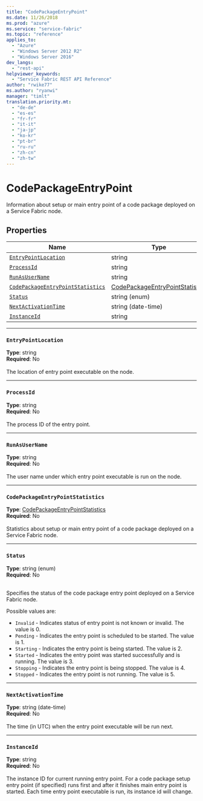 ```yaml
---
title: "CodePackageEntryPoint"
ms.date: 11/26/2018
ms.prod: "azure"
ms.service: "service-fabric"
ms.topic: "reference"
applies_to: 
  - "Azure"
  - "Windows Server 2012 R2"
  - "Windows Server 2016"
dev_langs: 
  - "rest-api"
helpviewer_keywords: 
  - "Service Fabric REST API Reference"
author: "rwike77"
ms.author: "ryanwi"
manager: "timlt"
translation.priority.mt: 
  - "de-de"
  - "es-es"
  - "fr-fr"
  - "it-it"
  - "ja-jp"
  - "ko-kr"
  - "pt-br"
  - "ru-ru"
  - "zh-cn"
  - "zh-tw"
---
```

# CodePackageEntryPoint

Information about setup or main entry point of a code package deployed on a Service Fabric node.

## Properties
| Name | Type | Required |
| --- | --- | --- |
| [`EntryPointLocation`](#entrypointlocation) | string | No |
| [`ProcessId`](#processid) | string | No |
| [`RunAsUserName`](#runasusername) | string | No |
| [`CodePackageEntryPointStatistics`](#codepackageentrypointstatistics) | [CodePackageEntryPointStatistics](sfclient-v64-model-codepackageentrypointstatistics.md) | No |
| [`Status`](#status) | string (enum) | No |
| [`NextActivationTime`](#nextactivationtime) | string (date-time) | No |
| [`InstanceId`](#instanceid) | string | No |

____
### `EntryPointLocation`
__Type__: string <br/>
__Required__: No<br/>
<br/>
The location of entry point executable on the node.

____
### `ProcessId`
__Type__: string <br/>
__Required__: No<br/>
<br/>
The process ID of the entry point.

____
### `RunAsUserName`
__Type__: string <br/>
__Required__: No<br/>
<br/>
The user name under which entry point executable is run on the node.

____
### `CodePackageEntryPointStatistics`
__Type__: [CodePackageEntryPointStatistics](sfclient-v64-model-codepackageentrypointstatistics.md) <br/>
__Required__: No<br/>
<br/>
Statistics about setup or main entry point  of a code package deployed on a Service Fabric node.

____
### `Status`
__Type__: string (enum) <br/>
__Required__: No<br/>
<br/>


Specifies the status of the code package entry point deployed on a Service Fabric node.

Possible values are: 

  - `Invalid` - Indicates status of entry point is not known or invalid. The value is 0.
  - `Pending` - Indicates the entry point is scheduled to be started. The value is 1.
  - `Starting` - Indicates the entry point is being started. The value is 2.
  - `Started` - Indicates the entry point was started successfully and is running. The value is 3.
  - `Stopping` - Indicates the entry point is being stopped. The value is 4.
  - `Stopped` - Indicates the entry point is not running. The value is 5.



____
### `NextActivationTime`
__Type__: string (date-time) <br/>
__Required__: No<br/>
<br/>
The time (in UTC) when the entry point executable will be run next.

____
### `InstanceId`
__Type__: string <br/>
__Required__: No<br/>
<br/>
The instance ID for current running entry point. For a code package setup entry point (if specified) runs first and after it finishes main entry point is started. Each time entry point executable is run, its instance id will change.
